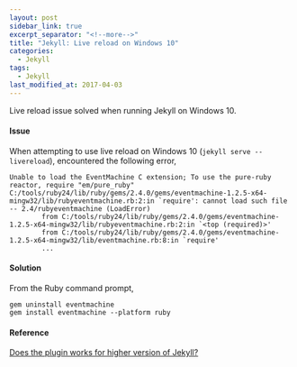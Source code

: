 ```yaml
---
layout: post
sidebar_link: true
excerpt_separator: "<!--more-->"
title: "Jekyll: Live reload on Windows 10"
categories:
  - Jekyll
tags:
  - Jekyll
last_modified_at: 2017-04-03
---
```


Live reload issue solved when running Jekyll on Windows 10.<!--more-->

#### Issue

When attempting to use live reload on Windows 10 (`jekyll serve --livereload`), encountered the following error,

```
Unable to load the EventMachine C extension; To use the pure-ruby reactor, require "em/pure_ruby"
C:/tools/ruby24/lib/ruby/gems/2.4.0/gems/eventmachine-1.2.5-x64-mingw32/lib/rubyeventmachine.rb:2:in `require': cannot load such file -- 2.4/rubyeventmachine (LoadError)
        from C:/tools/ruby24/lib/ruby/gems/2.4.0/gems/eventmachine-1.2.5-x64-mingw32/lib/rubyeventmachine.rb:2:in `<top (required)>'
        from C:/tools/ruby24/lib/ruby/gems/2.4.0/gems/eventmachine-1.2.5-x64-mingw32/lib/eventmachine.rb:8:in `require'
        ...
```

#### Solution

From the Ruby command prompt,

```
gem uninstall eventmachine
gem install eventmachine --platform ruby
```

#### Reference

[Does the plugin works for higher version of Jekyll?](https://github.com/RobertDeRose/jekyll-livereload/issues/18)
